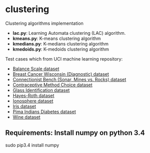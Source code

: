 # clustering 
<p>Clustering algorithms implementation</p>
<ul>
  <li><b>lac.py</b>: Learning Automata clustering (LAC) algorithm.</li>
  <li><b>kmeans.py</b>: K-means clustering algorithm</li>
  <li><b>kmedians.py</b>: K-medians clustering algorithm</li>
  <li><b>kmedoids.py</b>: K-medoids clustering algorithm</li>
</ul>

<p>Test cases which from UCI machine learning repository:</p>
<ul>
  <li><a href="https://archive.ics.uci.edu/ml/datasets/Balance+Scale">Balance Scale dataset</a></li>
  <li><a href="https://archive.ics.uci.edu/ml/datasets/Breast+Cancer+Wisconsin+(Diagnostic)">Breast Cancer Wisconsin (Diagnostic) dataset</a></li>
  <li><a href="https://archive.ics.uci.edu/ml/datasets/Connectionist+Bench+(Sonar,+Mines+vs.+Rocks)">
Connectionist Bench (Sonar, Mines vs. Rocks) dataset</a></li>
  <li><a href="https://archive.ics.uci.edu/ml/datasets/Contraceptive+Method+Choice">Contraceptive Method Choice dataset</a></li>
  <li><a href="https://archive.ics.uci.edu/ml/datasets/Glass+Identification">Glass Identification dataset</a></li>
  <li><a href="https://archive.ics.uci.edu/ml/datasets/Hayes-Roth">Hayes-Roth dataset</a></li>
  <li><a href="https://archive.ics.uci.edu/ml/datasets/Ionosphere">Ionosphere dataset</a></li>
  <li><a href="http://archive.ics.uci.edu/ml/datasets/Iris">Iris dataset</a></li>
  <li><a href="https://archive.ics.uci.edu/ml/datasets/Pima+Indians+Diabetes">Pima Indians Diabetes dataset</a></li>
  <li><a href="https://archive.ics.uci.edu/ml/datasets/Wine">Wine dataset</a></li>
</ul>

## Requirements: Install numpy on python 3.4
sudo pip3.4 install numpy

